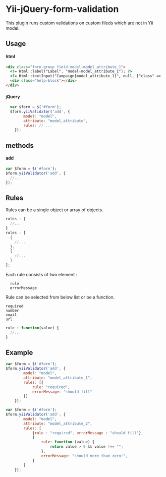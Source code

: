 # Yii-jQuery-form-validation
This plugin runs custom validations on custom fileds which are not in Yii model.

<h2>Usage</h2>
<h4>html</h4>

```html
<div class="form-group field-model-model_attribute_1">
  <?= Html::label("Label", "model-model_attribute_1"); ?>
  <?= Html::textInput("Campaign[model_attribute_1]", null, ["class" => "form-control", "id" => "model-model_attribute_1"]); ?>
  <div class="help-block"></div>
</div>
```

<h4>jQuery</h4>

```javascript
  var $form = $('#form');
  $form.yiiValidator('add', {
        model: "model",
        attribute: "model_attribute",
        rules: // ...
    });
```

<h2>methods</h2>
<h4>add</h4>

```javascript
var $form = $('#form');
$form.yiiValidator('add', {
  //...
});
```

<h2>Rules</h2>
Rules can be a single object or array of objects.

```javascript
rules : {
  //...
}
rules : [
  {
    //...
  },
  {
    //...
  }
];
```

Each rule consists of two element :
```
  rule
  errorMessage
```

Rule can be selected from below list or be a function.
```
required
number
email
url
```

```javascript
rule : function(value) {
  //...
}
```

<h2>Example</h2>

```javascript
var $form = $('#form');
$form.yiiValidator('add', {
        model: "model",
        attribute: "model_attribute_1",
        rules: [{
            rule: "required",
            errorMessage: "should fill"
        }]
    });
```

```javascript
var $form = $('#form');
$form.yiiValidator('add', {
        model: "model",
        attribute: "model_attribute_2",
        rules: [
            {rule : "required", errorMessage : "should fill"},
            {
                rule: function (value) {
                    return value > 0 && value !== "";
                },
                errorMessage: "should more than zero!",
            }
        ]
    });
```
